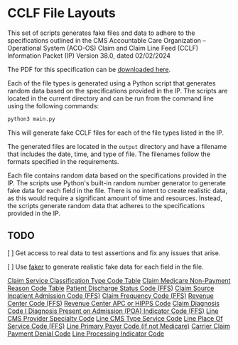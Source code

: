# CCLF File Layouts

This set of scripts generates fake files and data to adhere to the
specifications outlined in the CMS Accountable Care Organization – Operational
System (ACO-OS) Claim and Claim Line Feed (CCLF) Information Packet (IP) Version
38.0, dated 02/02/2024

The PDF for this specification can be
[downloaded here](https://www.cms.gov/files/document/cclf-information-packet.pdf).

Each of the file types is generated using a Python script that generates random
data based on the specifications provided in the IP. The scripts are located in
the current directory and can be run from the command line using the following
commands:

```bash
python3 main.py
```

This will generate fake CCLF files for each of the file types listed in the IP.

The generated files are located in the `output` directory and have a filename
that includes the date, time, and type of file. The filenames follow the formats
specified in the requirements.

Each file contains random data based on the specifications provided in the IP.
The scripts use Python's built-in random number generator to generate fake data
for each field in the file. There is no intent to create realistic data, as this
would require a significant amount of time and resources. Instead, the scripts
generate random data that adheres to the specifications provided in the IP.

## TODO

[ ] Get access to real data to test assertions and fix any issues that arise.

[ ] Use [faker](https://github.com/joke2k/faker) to generate realistic fake data
for each field in the file.

[Claim Service Classification Type Code Table](https://resdac.org/cms-data/variables/claim-service-classification-type-code-ffs)
[Claim Medicare Non-Payment Reason Code Table](https://resdac.org/sites/datadocumentation.resdac.org/files/Claim%20Medicare%20Non-Payment%20Reason%20Code%20Table.txt)
[Patient Discharge Status Code (FFS)](https://resdac.org/sites/datadocumentation.resdac.org/files/Patient%20Discharge%20Status%20Code%20Table%20%28FFS%29.txt)
[Claim Source Inpatient Admission Code (FFS)](https://resdac.org/cms-data/variables/claim-source-inpatient-admission-code-ffs)
[Claim Frequency Code (FFS)](https://resdac.org/cms-data/variables/claim-frequency-code-ffs)
[Revenue Center Code (FFS)](https://resdac.org/cms-data/variables/revenue-center-code-ffs)
[Revenue Center APC or HIPPS Code](https://resdac.org/cms-data/variables/revenue-center-apc-or-hipps-code)
[Claim Diagnosis Code I Diagnosis Present on Admission (POA) Indicator Code (FFS)](https://resdac.org/cms-data/variables/claim-diagnosis-code-i-diagnosis-present-admission-poa-indicator-code-ffs)
[Line CMS Provider Specialty Code](https://resdac.org/cms-data/variables/line-cms-provider-specialty-code)
[Line CMS Type Service Code](https://resdac.org/cms-data/variables/line-cms-type-service-code)
[Line Place Of Service Code (FFS)](https://resdac.org/cms-data/variables/line-place-service-code-ffs)
[Line Primary Payer Code (if not Medicare)](https://resdac.org/cms-data/variables/line-primary-payer-code-if-not-medicare)
[Carrier Claim Payment Denial Code](https://resdac.org/cms-data/variables/carrier-claim-payment-denial-code)
[Line Processing Indicator Code](https://resdac.org/cms-data/variables/line-processing-indicator-code)
